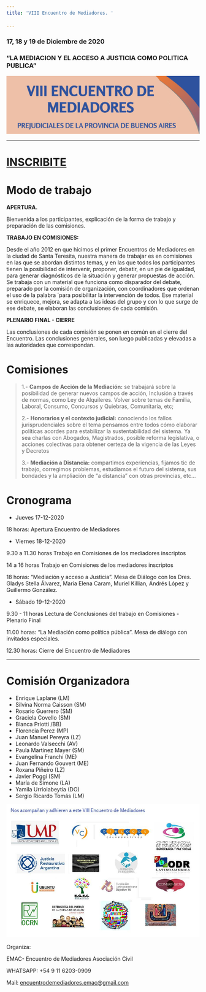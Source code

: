 ```yaml
---
title: 'VIII Encuentro de Mediadores. '

---
```

### **17, 18 y 19 de Diciembre de 2020**

### “LA MEDIACION Y EL ACCESO A JUSTICIA COMO POLITICA PUBLICA”

![](/images/uploads/banner-2.jpg)

***

# [INSCRIBITE](https://forms.gle/UvafdaV7SW8zfQh9A)

# Modo de trabajo

**APERTURA.**

Bienvenida a los participantes, explicación de la forma de trabajo y preparación de las comisiones.

**TRABAJO EN COMISIONES:**

Desde el año 2012 en que hicimos el primer Encuentros de Mediadores en la ciudad de Santa Teresita, nuestra manera de trabajar es en comisiones en las que se abordan distintos temas, y en las que todos los participantes tienen la posibilidad de intervenir, proponer, debatir, en un pie de igualdad, para generar diagnósticos de la situación y generar propuestas de acción. Se trabaja con un material que funciona como disparador del debate, preparado por la comisión de organización, con coordinadores que ordenan el uso de la palabra ´para posibilitar la intervención de todos. Ese material se enriquece, mejora, se adapta a las ideas del grupo y con lo que surge de ese debate, se elaboran las conclusiones  de cada comisión.

**PLENARIO FINAL - CIERRE**

Las conclusiones de cada comisión se ponen en común en el cierre del Encuentro. Las conclusiones generales, son luego publicadas y elevadas a las autoridades que correspondan.

# Comisiones

> 1.- **Campos de Acción de la Mediación:** se trabajará sobre la posibilidad de generar nuevos campos de acción, Inclusión a través de normas, como Ley de Alquileres. Volver sobre temas de Familia, Laboral, Consumo, Concursos y Quiebras, Comunitaria, etc;
>
> 2\.-  **Honorarios y el contexto judicial:** conociendo los fallos jurisprudenciales sobre el tema pensamos entre todos cómo elaborar políticas acordes para estabilizar la sustentabilidad del sistema. Ya sea charlas con Abogados, Magistrados, posible reforma legislativa, o acciones colectivas para obtener certeza de la vigencia de las Leyes y Decretos
>
> 3\.- **Mediación a Distancia:** compartimos experiencias, fijamos tic de trabajo, corregimos problemas, estudiamos el futuro del sistema, sus bondades y la ampliación de “a distancia” con otras provincias, etc...

# Cronograma

* Jueves 17-12-2020

18 horas: Apertura Encuentro de Mediadores

* Viernes 18-12-2020

9\.30 a 11.30 horas Trabajo en Comisiones de los mediadores inscriptos

14 a 16 horas Trabajo en Comisiones de los mediadores inscriptos

18 horas: “Mediación y acceso a Justicia”. Mesa de Diálogo con los  Dres. Gladys Stella Álvarez, María Elena Caram, Muriel Killian, Andrés López y Guillermo González.

* Sábado 19-12-2020

9\.30 - 11 horas Lectura de Conclusiones del trabajo en Comisiones - Plenario Final

11\.00 horas: “La Mediación como política pública”. Mesa de diálogo con invitados especiales.

12\.30 horas: Cierre del Encuentro de Mediadores

***

# Comisión Organizadora

* Enrique Laplane (LM)
* Silvina Norma Caisson (SM)
* Rosario Guerrero (SM)
* Graciela Covello (SM)
* Blanca Priotti /BB)
* Florencia Perez (MP)
* Juan Manuel Pereyra (LZ)
* Leonardo Valsecchi (AV)
* Paula Martinez Mayer (SM)
* Evangelina Franchi (ME)
* Juan Fernando Gouvert (ME)
* Roxana Piñeiro (LZ)
* Javier Poggi (SM)
* María de Simone (LA)
* Yamila Urriolabeytia (DO)
* Sergio Ricardo Tomás (LM)

![](/images/uploads/loguitos.jpg)

Organiza:

EMAC- Encuentro de Mediadores Asociación Civil

WHATSAPP: +54 9 11 6203-0909

Mail: encuentrodemediadores.emac@gmail.com
